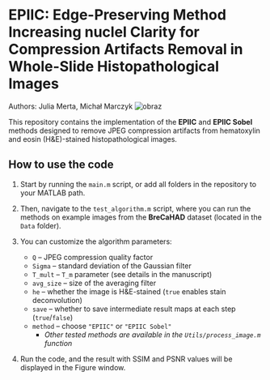 # EPIIC: Edge-Preserving Method Increasing nucleI Clarity for Compression Artifacts Removal in Whole-Slide Histopathological Images
Authors: Julia Merta, Michał Marczyk
![obraz](https://github.com/user-attachments/assets/8922db78-3572-4f25-b58a-66f81efc93e2)

This repository contains the implementation of the **EPIIC** and **EPIIC Sobel** methods designed to remove JPEG compression artifacts from hematoxylin and eosin (H&E)-stained histopathological images.

## How to use the code

1. Start by running the `main.m` script, or add all folders in the repository to your MATLAB path.

2. Then, navigate to the `test_algorithm.m` script, where you can run the methods on example images from the **BreCaHAD** dataset (located in the `Data` folder).

3. You can customize the algorithm parameters:

   - `Q` – JPEG compression quality factor  
   - `Sigma` – standard deviation of the Gaussian filter  
   - `T_mult` – `T_m` parameter (see details in the manuscript)  
   - `avg_size` – size of the averaging filter  
   - `he` – whether the image is H&E-stained (`true` enables stain deconvolution)  
   - `save` – whether to save intermediate result maps at each step (`true`/`false`)  
   - `method` – choose `"EPIIC"` or `"EPIIC Sobel"`  
     - *Other tested methods are available in the `Utils/process_image.m` function*

4. Run the code, and the result with SSIM and PSNR values will be displayed in the Figure window.
